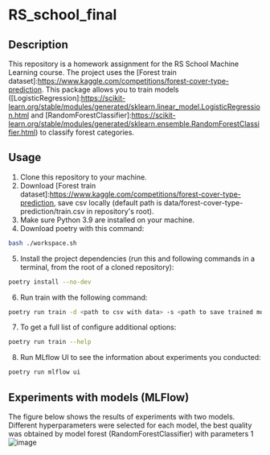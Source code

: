 # RS_school_final

## Description
This repository is a homework assignment for the RS School Machine Learning course.
The project uses the [Forest train dataset]:https://www.kaggle.com/competitions/forest-cover-type-prediction. This package allows you to train models ([LogisticRegression]:https://scikit-learn.org/stable/modules/generated/sklearn.linear_model.LogisticRegression.html and [RandomForestClassifier]:https://scikit-learn.org/stable/modules/generated/sklearn.ensemble.RandomForestClassifier.html) to classify forest categories.

## Usage
1. Clone this repository to your machine.
2. Download [Forest train dataset]:https://www.kaggle.com/competitions/forest-cover-type-prediction, save csv locally (default path is data/forest-cover-type-prediction/train.csv in repository's root).
3. Make sure Python 3.9 are installed on your machine.
4. Download poetry with this command:
```bash
bash ./workspace.sh
```
5. Install the project dependencies (run this and following commands in a terminal, from the root of a cloned repository):
```bash
poetry install --no-dev
```
6. Run train with the following command:
```bash
poetry run train -d <path to csv with data> -s <path to save trained model>
```
7. To get a full list of configure additional options:
```bash
poetry run train --help
```
8. Run MLflow UI to see the information about experiments you conducted:
```bash
poetry run mlflow ui
```

## Experiments with models (MLFlow)
The figure below shows the results of experiments with two models. Different hyperparameters were selected for each model, the best quality was obtained by model forest (RandomForestClassifier) with parameters 1
![image](https://user-images.githubusercontent.com/49210968/167645406-76cd62bf-af52-447b-a82d-f71ab6cde9f6.png)

